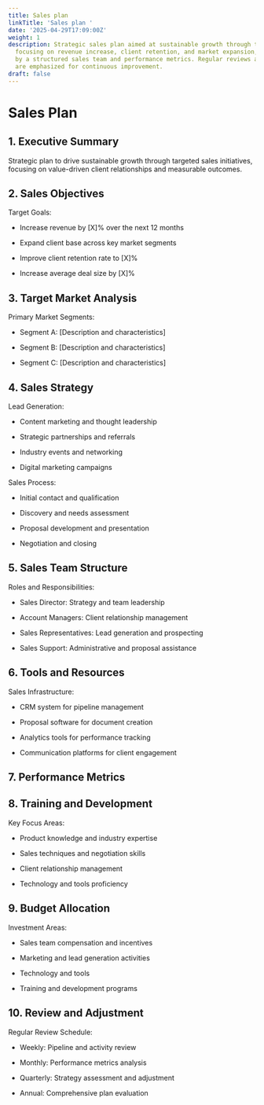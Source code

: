 ```yaml
---
title: Sales plan
linkTitle: 'Sales plan '
date: '2025-04-29T17:09:00Z'
weight: 1
description: Strategic sales plan aimed at sustainable growth through targeted initiatives,
  focusing on revenue increase, client retention, and market expansion, supported
  by a structured sales team and performance metrics. Regular reviews and training
  are emphasized for continuous improvement.
draft: false
---
```



# Sales Plan

## 1. Executive Summary

Strategic plan to drive sustainable growth through targeted sales initiatives, focusing on value-driven client relationships and measurable outcomes.

## 2. Sales Objectives

Target Goals:

- Increase revenue by [X]% over the next 12 months

- Expand client base across key market segments

- Improve client retention rate to [X]%

- Increase average deal size by [X]%

## 3. Target Market Analysis

Primary Market Segments:

- Segment A: [Description and characteristics]

- Segment B: [Description and characteristics]

- Segment C: [Description and characteristics]

## 4. Sales Strategy

Lead Generation:

- Content marketing and thought leadership

- Strategic partnerships and referrals

- Industry events and networking

- Digital marketing campaigns

Sales Process:

- Initial contact and qualification

- Discovery and needs assessment

- Proposal development and presentation

- Negotiation and closing

## 5. Sales Team Structure

Roles and Responsibilities:

- Sales Director: Strategy and team leadership

- Account Managers: Client relationship management

- Sales Representatives: Lead generation and prospecting

- Sales Support: Administrative and proposal assistance

## 6. Tools and Resources

Sales Infrastructure:

- CRM system for pipeline management

- Proposal software for document creation

- Analytics tools for performance tracking

- Communication platforms for client engagement

## 7. Performance Metrics

<!-- Unsupported block type: table -->

## 8. Training and Development

Key Focus Areas:

- Product knowledge and industry expertise

- Sales techniques and negotiation skills

- Client relationship management

- Technology and tools proficiency

## 9. Budget Allocation

Investment Areas:

- Sales team compensation and incentives

- Marketing and lead generation activities

- Technology and tools

- Training and development programs

## 10. Review and Adjustment

Regular Review Schedule:

- Weekly: Pipeline and activity review

- Monthly: Performance metrics analysis

- Quarterly: Strategy assessment and adjustment

- Annual: Comprehensive plan evaluation